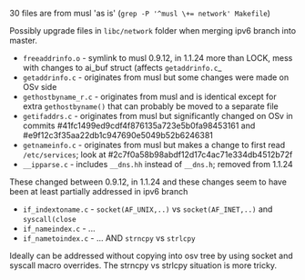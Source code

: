 30 files are from musl 'as is' (`grep -P '^musl \+= network' Makefile`)

Possibly upgrade files in `libc/network` folder when merging ipv6 branch into master.

* `freeaddrinfo.o` - symlink to musl 0.9.12, in 1.1.24 more than LOCK, mess with changes to ai_buf struct (affects `getaddrinfo.c`_
* `getaddrinfo.c` - originates from musl but some changes were made on OSv side
* `gethostbyname_r.c` - originates from musl and is identical except for extra `gethostbyname()` that can probably be moved to a separate file
* `getifaddrs.c` - originates from musl but significantly changed on OSv in commits #41fc1499ed9cdf4f876135a723e5b0fa98453161 and #e9f12c3f35aa22db1c947690e5049b52b6246381
* `getnameinfo.c` - originates from musl but makes a change to first read `/etc/services`; look at #2c7f0a58b98abdf12d17c4ac71e334db4512b72f
* `__ipparse.c` - includes `__dns.hh` instead of `__dns.h`; removed from 1.1.24

These changed between 0.9.12, in 1.1.24 and these changes seem to have been at least partially addressed in ipv6 branch
* `if_indextoname.c` - `socket(AF_UNIX,..)` vs `socket(AF_INET,..)` and `syscall(close`
* `if_nameindex.c` - ...
* `if_nametoindex.c` - ... AND `strncpy` vs `strlcpy`

Ideally can be addressed without copying into osv tree by using socket and syscall macro overrides. The strncpy vs strlcpy situation is more tricky.
